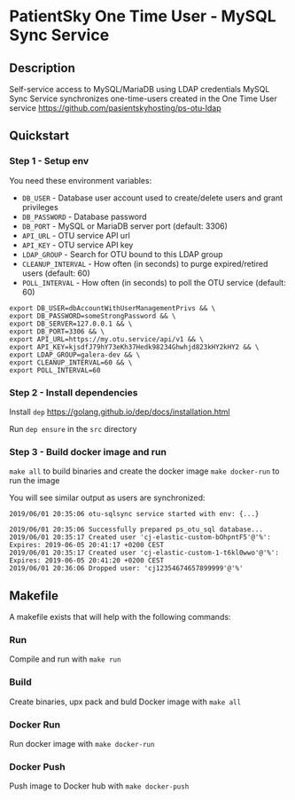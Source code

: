 # PatientSky One Time User - MySQL Sync Service

## Description
Self-service access to MySQL/MariaDB using LDAP credentials
MySQL Sync Service synchronizes one-time-users created in the One Time User service https://github.com/pasientskyhosting/ps-otu-ldap

## Quickstart

### Step 1 - Setup env
You need these environment variables:
- `DB_USER` - Database user account used to create/delete users and grant privileges
- `DB_PASSWORD` - Database password
- `DB_PORT` - MySQL or MariaDB server port (default: 3306)
- `API_URL` - OTU service API url
- `API_KEY` - OTU service API key
- `LDAP_GROUP` - Search for OTU bound to this LDAP group
- `CLEANUP_INTERVAL` - How often (in seconds) to purge expired/retired users (default: 60) 
- `POLL_INTERVAL` - How often (in seconds) to poll the OTU service (default: 60)

```
export DB_USER=dbAccountWithUserManagementPrivs && \
export DB_PASSWORD=someStrongPassword && \
export DB_SERVER=127.0.0.1 && \
export DB_PORT=3306 && \
export API_URL=https://my.otu.service/api/v1 && \
export API_KEY=kjsdfJ79hY73eKh37Hedk98234Ghwhjd823kHY2kHY2 && \
export LDAP_GROUP=galera-dev && \
export CLEANUP_INTERVAL=60 && \
export POLL_INTERVAL=60
```

### Step 2 - Install dependencies

Install `dep` https://golang.github.io/dep/docs/installation.html

Run `dep ensure` in the `src` directory

### Step 3 - Build docker image and run

`make all` to build binaries and create the docker image
`make docker-run` to run the image

You will see similar output as users are synchronized:

```
2019/06/01 20:35:06 otu-sqlsync service started with env: {...}

2019/06/01 20:35:06 Successfully prepared ps_otu_sql database...
2019/06/01 20:35:17 Created user 'cj-elastic-custom-bOhpntF5'@'%': Expires: 2019-06-05 20:41:17 +0200 CEST
2019/06/01 20:35:17 Created user 'cj-elastic-custom-1-t6kl0wwo'@'%': Expires: 2019-06-05 20:41:20 +0200 CEST
2019/06/01 20:36:06 Dropped user: 'cj12354674657899999'@'%'
```

## Makefile
A makefile exists that will help with the following commands:

### Run
Compile and run with `make run`

### Build
Create binaries, upx pack and buld Docker image with `make all`

### Docker Run
Run docker image with `make docker-run`

### Docker Push
Push image to Docker hub with `make docker-push`